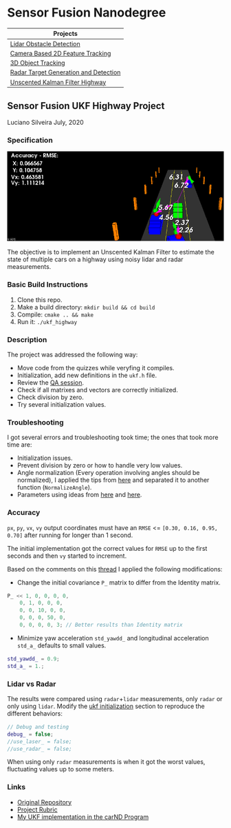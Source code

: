 # Sensor Fusion Nanodegree

|Projects|
|---|
|[Lidar Obstacle Detection](https://github.com/ladrians/sfND_Lidar_Obstacle_Detection/blob/master/report.md)|
|[Camera Based 2D Feature Tracking](https://github.com/ladrians/sfND_2D_Feature_Tracking/blob/master/report.md)|
|[3D Object Tracking](https://github.com/ladrians/sfND_3D_Object_Tracking/blob/master/report.md)|
|[Radar Target Generation and Detection](https://github.com/ladrians/sfND_Radar_Target_Generation_and_Detection/README.md)|
|[Unscented Kalman Filter Highway](https://github.com/ladrians/sfND_Unscented_Kalman_Filter/blob/master/report.md)|

## Sensor Fusion UKF Highway Project
Luciano Silveira
July, 2020

### Specification

![Sample](./media/sample01.png)

The objective is to implement an Unscented Kalman Filter to estimate the state of multiple cars on a highway using noisy lidar and radar measurements.

### Basic Build Instructions

1. Clone this repo.
2. Make a build directory: `mkdir build && cd build`
3. Compile: `cmake .. && make`
4. Run it: `./ukf_highway`

### Description

The project was addressed the following way:

* Move code from the quizzes while veryfing it compiles.
* Initialization, add new definitions in the `ukf.h` file.
* Review the [QA session](https://www.youtube.com/watch?v=gej_-2hxgck).
* Check if all matrixes and vectors are correctly initialized.
* Check division by zero.
* Try several initialization values.

### Troubleshooting

I got several errors and troubleshooting took time; the ones that took more time are:

* Initialization issues.
* Prevent division by zero or how to handle very low values.
* Angle normalization (Every operation involving angles should be normalized), I applied the tips from [here](https://discussions.udacity.com/t/ukf-getting-stuck-on-second-dataset/240080/23) and separated it to another function (`NormalizeAngle`).
* Parameters using ideas from [here](https://discussions.udacity.com/t/nis-for-radar-incorrect-over-estimated-certainty-for-system/352967) and [here](https://discussions.udacity.com/t/numerical-instability-of-the-implementation/230449).

### Accuracy

`px`, `py`, `vx`, `vy` output coordinates must have an `RMSE` <= `[0.30, 0.16, 0.95, 0.70]` after running for longer than 1 second.

The initial implementation got the correct values for `RMSE` up to the first seconds and then `vy` started to increment.

Based on the comments on this [thread](https://discussions.udacity.com/t/numerical-instability-of-the-implementation/230449/17) I applied the following modifications:

 * Change the initial covariance `P_` matrix to differ from the Identity matrix.

```cpp
P_ << 1, 0, 0, 0, 0,
    0, 1, 0, 0, 0,
    0, 0, 10, 0, 0,
    0, 0, 0, 50, 0,
    0, 0, 0, 0, 3; // Better results than Identity matrix
```

 * Minimize yaw acceleration `std_yawdd_` and longitudinal acceleration `std_a_` defaults to small values.

```cpp
std_yawdd_ = 0.9;
std_a_ = 1.;
```

### Lidar vs Radar

The results were compared using `radar`+`lidar` measurements, only `radar` or only using `lidar`. Modify the [ukf initialization](src/ukf.cpp) section to reproduce the different behaviors:

```cpp
// Debug and testing
debug_ = false;
//use_laser_ = false;
//use_radar_ = false;
```
When using only `radar` measurements is when it got the worst values, fluctuating values up to some meters.

### Links

 * [Original Repository](https://github.com/udacity/SFND_Unscented_Kalman_Filter)
 * [Project Rubric](https://review.udacity.com/#!/rubrics/2551/view)
 * [My UKF implementation in the carND Program](https://github.com/ladrians/CarND-Unscented-Kalman-Filter-P7/)

